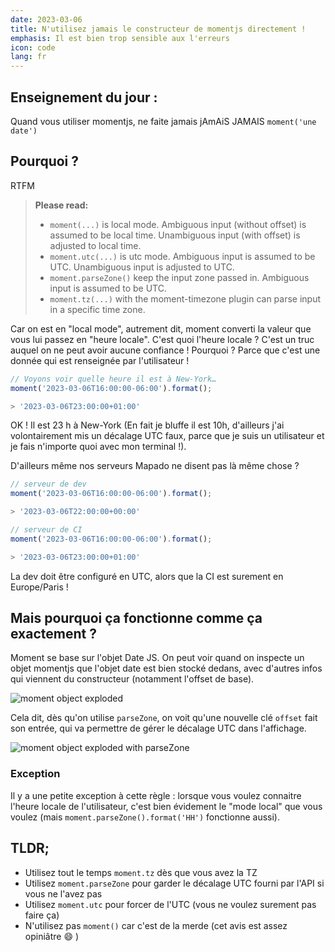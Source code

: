 ```yaml
---
date: 2023-03-06
title: N'utilisez jamais le constructeur de momentjs directement !
emphasis: Il est bien trop sensible aux l'erreurs
icon: code
lang: fr
---
```


## Enseignement du jour :

Quand vous utiliser momentjs, ne faite jamais jAmAiS JAMAIS `moment('une date')`

## Pourquoi ?

RTFM

> **Please read:**
>
> - `moment(...)` is local mode. Ambiguous input (without offset) is assumed to be local time. Unambiguous input (with offset) is adjusted to local time.
> - `moment.utc(...)` is utc mode. Ambiguous input is assumed to be UTC. Unambiguous input is adjusted to UTC.
> - `moment.parseZone()` keep the input zone passed in. Ambiguous input is assumed to be UTC.
> - `moment.tz(...)` with the moment-timezone plugin can parse input in a specific time zone.

Car on est en "local mode", autrement dit, moment converti la valeur que vous lui passez en "heure locale". C'est quoi l'heure locale ? C'est un truc auquel on ne peut avoir aucune confiance ! Pourquoi ? Parce que c'est une donnée qui est renseignée par l'utilisateur !

```js
// Voyons voir quelle heure il est à New-York…
moment('2023-03-06T16:00:00-06:00').format();

> '2023-03-06T23:00:00+01:00'
```

OK ! Il est 23 h à New-York (En fait je bluffe il est 10h, d'ailleurs j'ai volontairement mis un décalage UTC faux, parce que je suis un utilisateur et je fais n'importe quoi avec mon terminal !).

D'ailleurs même nos serveurs Mapado ne disent pas là même chose ?

```js
// serveur de dev
moment('2023-03-06T16:00:00-06:00').format();

> '2023-03-06T22:00:00+00:00'

// serveur de CI
moment('2023-03-06T16:00:00-06:00').format();

> '2023-03-06T23:00:00+01:00'
```

La dev doit être configuré en UTC, alors que la CI est surement en Europe/Paris !

## Mais pourquoi ça fonctionne comme ça exactement ?

Moment se base sur l'objet Date JS. On peut voir quand on inspecte un objet momentjs que l'objet date est bien stocké dedans, avec d'autres infos qui viennent du constructeur (notamment l'offset de base).

![moment object exploded](/images/posts/moment-data.png)

Cela dit, dès qu'on utilise `parseZone`, on voit qu'une nouvelle clé `offset` fait son entrée, qui va permettre de gérer le décalage UTC dans l'affichage.

![moment object exploded with parseZone](/images/posts/moment-data-with-parsezone.png)

### Exception

Il y a une petite exception à cette règle : lorsque vous voulez connaitre l'heure locale de l'utilisateur, c'est bien évidement le "mode local" que vous voulez (mais `moment.parseZone().format('HH')` fonctionne aussi).

## TLDR;

- Utilisez tout le temps `moment.tz` dès que vous avez la TZ
- Utilisez `moment.parseZone` pour garder le décalage UTC fourni par l'API si vous ne l'avez pas
- Utilisez `moment.utc` pour forcer de l'UTC (vous ne voulez surement pas faire ça)
- N'utilisez pas `moment()` car c'est de la merde (cet avis est assez opiniâtre 😄 )
